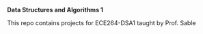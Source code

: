 **Data Structures and Algorithms 1**

This repo contains projects for ECE264-DSA1 taught by Prof. Sable